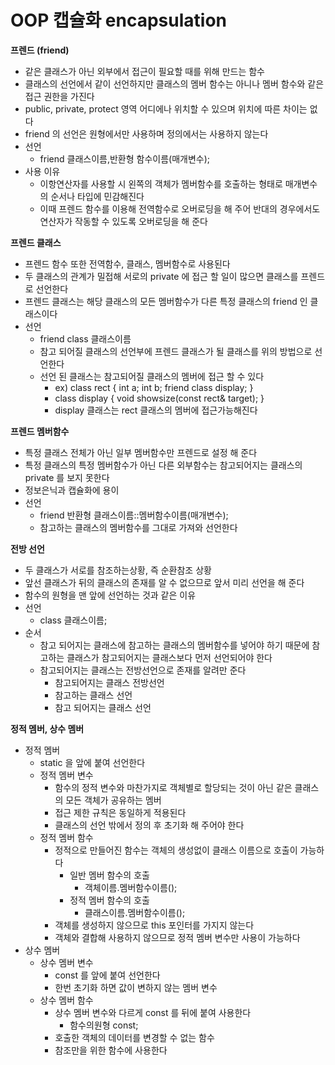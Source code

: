# OOP 캡슐화 encapsulation

**프렌드 (friend)**

- 같은 클래스가 아닌 외부에서 접근이 필요할 때를 위해 만드는 함수
- 클래스의 선언에서 같이 선언하지만 클래스의 멤버 함수는 아니나 멤버 함수와 같은 접근 권한을 가진다
- public, private, protect 영역 어디에나 위치할 수 있으며 위치에 따른 차이는 없다
- friend 의 선언은 원형에서만 사용하며 정의에서는 사용하지 않는다
- 선언
    - friend 클래스이름,반환형 함수이름(매개변수);
- 사용 이유
    - 이항연산자를 사용할 시 왼쪽의 객체가 멤버함수를 호출하는 형태로 매개변수의 순서나 타입에 민감해진다
    - 이때 프렌드 함수를 이용해 전역함수로 오버로딩을 해 주어 반대의 경우에서도 연산자가 작동할 수 있도록 오버로딩을 해 준다

**프렌드 클래스**

- 프렌드 함수 또한 전역함수, 클래스, 멤버함수로 사용된다
- 두 클래스의 관계가 밀접해 서로의 private 에 접근 할 일이 많으면 클래스를 프렌드로 선언한다
- 프렌드 클래스는 해당 클래스의 모든 멤버함수가 다른 특정 클래스의 friend 인 클래스이다
- 선언
    - friend class 클래스이름
    - 참고 되어질 클래스의 선언부에 프렌드 클래스가 될 클래스를 위의 방법으로 선언한다
    - 선언 된 클래스는 참고되어질 클래스의 멤버에 접근 할 수 있다
        - ex) class rect { int a; int b; friend class display; }
        - class display { void showsize(const rect& target); }
        - display 클래스는 rect 클래스의 멤버에 접근가능해진다

**프렌드 멤버함수**

- 특정 클래스 전체가 아닌 일부 멤버함수만 프렌드로 설정 해 준다
- 특정 클래스의 특정 멤버함수가 아닌 다른 외부함수는 참고되어지는 클래스의 private 를 보지 못한다
- 정보은닉과 캡슐화에 용이
- 선언
    - friend 반환형 클래스이름::멤버함수이름(매개변수);
    - 참고하는 클래스의 멤버함수를 그대로 가져와 선언한다

**전방 선언**

- 두 클래스가 서로를 참조하는상황, 즉 순환참조 상황
- 앞선 클래스가 뒤의 클래스의 존재를 알 수 없으므로 앞서 미리 선언을 해 준다
- 함수의 원형을 맨 앞에 선언하는 것과 같은 이유
- 선언
    - class 클래스이름;
- 순서
    - 참고 되어지는 클래스에 참고하는 클래스의 멤버함수를 넣어야 하기 때문에 참고하는 클래스가 참고되어지는 클래스보다 먼저 선언되어야 한다
    - 참고되어지는 클래스는 전방선언으로 존재를 알려만 준다
        - 참고되어지는 클래스 전방선언
        - 참고하는 클래스 선언
        - 참고 되어지는 클래스 선언

**정적 멤버, 상수 멤버**

- 정적 멤버
    - static 을 앞에 붙여 선언한다
    - 정적 멤버 변수
        - 함수의 정적 변수와 마찬가지로 객체별로 할당되는 것이 아닌 같은 클래스의 모든 객체가 공유하는 멤버
        - 접근 제한 규칙은 동일하게 적용된다
        - 클래스의 선언 밖에서 정의 후 초기화 해 주어야 한다
    - 정적 멤버 함수
        - 정적으로 만들어진 함수는 객체의 생성없이 클래스 이름으로 호출이 가능하다
            - 일반 멤버 함수의 호출
                - 객체이름.멤버함수이름();
            - 정적 멤버 함수의 호출
                - 클래스이름.멤버함수이름();
        - 객체를 생성하지 않으므로 this 포인터를 가지지 않는다
        - 객체와 결합해 사용하지 않으므로 정적 멤버 변수만 사용이 가능하다
- 상수 멤버
    - 상수 멤버 변수
        - const 를 앞에 붙여 선언한다
        - 한번 초기화 하면 값이 변하지 않는 멤버 변수
    - 상수 멤버 함수
        - 상수 멤버 변수와 다르게 const 를 뒤에 붙여 사용한다
            - 함수의원형 const;
        - 호출한 객체의 데이터를 변경할 수 없는 함수
        - 참조만을 위한 함수에 사용한다